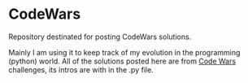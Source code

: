 # CodeWars
Repository destinated for posting CodeWars solutions.

Mainly I am using it to keep track of my evolution in the programming (python) world.
All of the solutions posted here are from [Code Wars](https://www.codewars.com/) challenges, its intros are with in the .py file.
